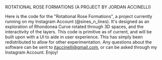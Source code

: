ROTATIONAL ROSE FORMATIONS (A PROJECT BY JORDAN ACCINELLI)

Here is the code for the "Rotational Rose Formations", a project currently running on my Instagram Account (@sines_n_lines).
It's designed as an exploration of Rhondonea Curve rotated through 3D spaces, and the interactivity of the layers.
This code is primitive as of current, and will be built upon with a UI to aide in user experience.
This has simply been redistributed to allow for other experimentation.
Any questions about the software can be sent to jtaccinelli@gmail.com, or can be asked through my Instagram Account.
Enjoy!
